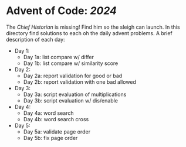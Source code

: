 # Advent of Code: _2024_

The _Chief Historian_ is missing!
Find him so the sleigh can launch.
In this directory find solutions to each oh the daily advent problems.
A brief description of each day:

- Day 1:
    + Day 1a: list compare w/ differ
    + Day 1b: list compare w/ similarity score
- Day 2:
    + Day 2a: report validation for good or bad
    + Day 2b: report validation with one bad allowed
- Day 3:
    + Day 3a: script evaluation of multiplications
    + Day 3b: script evaluation w/ dis/enable
- Day 4:
    + Day 4a: word search
    + Day 4b: word search cross
- Day 5:
    + Day 5a: validate page order
    + Day 5b: fix page order
